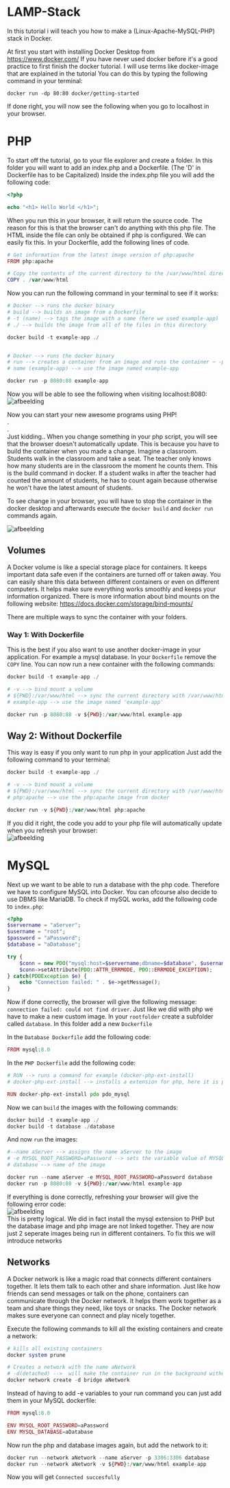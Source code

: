 # LAMP-Stack
In this tutorial i will teach you how to make a (Linux-Apache-MySQL-PHP) stack in Docker. 

At first you start with installing Docker Desktop from https://www.docker.com/
If you have never used docker before it's a good practice to first finish the docker tutorial.
I will use terms like docker-image that are explained in the tutorial
You can do this by typing the following command in your terminal:  
  
`docker run -dp 80:80 docker/getting-started`  
  
If done right, you will now see the following when you go to localhost in your browser.

# PHP
To start off the tutorial, go to your file explorer and create a folder.
In this folder you will want to add an index.php and a Dockerfile. (The 'D' in Dockerfile has to be Capitalized)
Inside the index.php file you will add the following code:

```php
<?php

echo "<h1> Hello World </h1>";
```

When you run this in your browser, it will return the source code. The reason for this is that the browser can't do anything with this php file. 
The HTML inside the file can only be obtained if php is configured. We can easily fix this. In your Dockerfile, add the following lines of code.  

```php
# Get information from the latest image version of php:apache
FROM php:apache

# Copy the contents of the current directory to the /var/www/html directory of the container
COPY . /var/www/html
```

Now you can run the following command in your terminal to see if it works:  

```php
# Docker --> runs the docker binary
# build --> builds an image from a Dockerfile
# -t (name) --> tags the image with a name (here we used example-app)
# ./ --> builds the image from all of the files in this directory

docker build -t example-app ./


# Docker --> runs the docker binary
# run --> creates a container from an image and runs the container ~ -p --> Publish a container’s port(s) to the host ~ 8080:80 --> the port where the site will be hosted
# name (example-app) --> use the image named example-app 

docker run -p 8080:80 example-app
```

Now you will be able to see the following when visiting localhost:8080:  
![afbeelding](https://github.com/CodeCatalyzer/LAMP-Stack/assets/112801788/7a0a99ca-ce1e-482e-9947-19d57dc19675)  

Now you can start your new awesome programs using PHP!  
.  
.  
Just kidding.. When you change something in your php script, you will see that the browser doesn't automatically update. This is because you have to build the container when you made a change. Imagine a classroom. Students walk in the classroom and take a seat. The teacher only knows how many students are in the classroom the moment he counts them. This is the build command in docker. If a student walks in after the teacher had counted the amount of students, he has to count again because otherwise he won't have the latest amount of students. 

To see change in your browser, you will have to stop the container in the docker desktop and afterwards execute the `docker build` and `docker run` commands again.  

![afbeelding](https://github.com/CodeCatalyzer/LAMP-Stack/assets/112801788/2aa165c6-0a49-4060-a73b-e4d3adf0c9c7)  

## Volumes 
A Docker volume is like a special storage place for containers. It keeps important data safe even if the containers are turned off or taken away. You can easily share this data between different containers or even on different computers. It helps make sure everything works smoothly and keeps your information organized. 
There is more information about bind mounts on the following website: https://docs.docker.com/storage/bind-mounts/

There are multiple ways to sync the container with your folders.  

### Way 1: With Dockerfile  
This is the best if you also want to use another docker-image in your application. For example a mysql database.
In your `Dockerfile` remove the `COPY` line. 
You can now run a new container with the following commands: 

```php
docker build -t example-app ./

# -v --> bind mount a volume
# ${PWD}:/var/www/html --> sync the current directory with /var/www/html
# example-app --> use the image named 'example-app'

docker run -p 8080:80 -v ${PWD}:/var/www/html example-app
```

## Way 2: Without Dockerfile
This way is easy if you only want to run php in your application
Just add the following command to your terminal: 

```php
docker build -t example-app ./

# -v --> bind mount a volume
# ${PWD}:/var/www/html --> sync the current directory with /var/www/html
# php:apache --> use the php:apache image from docker

docker run -v ${PWD}:/var/www/html php:apache
```

If you did it right, the code you add to your php file will automatically update when you refresh your browser:  
![afbeelding](https://github.com/CodeCatalyzer/LAMP-Stack/assets/112801788/4d2a593b-1153-4fef-b7c4-c4865dea4d34)  

# MySQL

Next up we want to be able to run a database with the php code. Therefore we have to configure MySQL into Docker. You can ofcourse also decide
to use DBMS like MariaDB. To check if mySQL works, add the following code to `index.php`:  
```php
<?php
$servername = "aServer";
$username = "root";
$password = "aPassword";
$database = "aDatabase";

try {
    $conn = new PDO("mysql:host=$servername;dbname=$database", $username, $password);
    $conn->setAttribute(PDO::ATTR_ERRMODE, PDO::ERRMODE_EXCEPTION);
} catch(PDOException $e) {
    echo "Connection failed: " . $e->getMessage();
}
```
Now if done correctly, the browser will give the following message: `connection failed: could not find driver`.
Just like we did with php we have to make a new custom image. In your `rootfolder` create a subfolder called `database`. In this folder
add a new `Dockerfile`

In the `Database Dockerfile` add the following code:
```php
FROM mysql:8.0
```

In the `PHP Dockerfile` add the following code: 
```php
# RUN --> runs a command for example (docker-php-ext-install)
# docker-php-ext-install --> installs a extension for php, here it is pdo and pdo_mysql

RUN docker-php-ext-install pdo pdo_mysql
```

Now we can `build` the images with the following commands: 
```php
docker build -t example-app ./
docker build -t database ./database
```
And now `run` the images:
```php
#--name aServer --> assigns the name aServer to the image
# -e MYSQL_ROOT_PASSWORD=aPassword --> sets the variable value of MYSQL_ROOT_PASSWORD to aPassword
# database --> name of the image

docker run --name aServer -e MYSQL_ROOT_PASSWORD=aPassword database
docker run -p 8080:80 -v ${PWD}:/var/www/html example-app
```
If everything is done correctly, refreshing your browser will give the following error code:  
![afbeelding](https://github.com/CodeCatalyzer/LAMP-Stack/assets/112801788/e260d8bb-abc6-4fb9-b2c5-841664670e89)  
This is pretty logical. We did in fact install the mysql extension to PHP but the database image and php image are not linked together.
They are now just 2 seperate images being run in different containers. To fix this we will introduce networks

## Networks
A Docker network is like a magic road that connects different containers together. It lets them talk to each other and share information. Just like how friends can send messages or talk on the phone, containers can communicate through the Docker network. It helps them work together as a team and share things they need, like toys or snacks. The Docker network makes sure everyone can connect and play nicely together.

Execute the following commands to kill all the existing containers and create a network:

```php
# kills all existing containers 
docker system prune

# Creates a network with the name aNetwork
# -d(detached) -->  will make the container run in the background without showings its output
docker network create -d bridge aNetwork
```

Instead of having to add -e variables to your run command you can just add them in your MySQL dockerfile:
```php
FROM mysql:8.0

ENV MYSQL_ROOT_PASSWORD=aPassword
ENV MYSQL_DATABASE=aDatabase
```

Now run the php and database images again, but add the network to it: 

```php
docker run --network aNetwork --name aServer -p 3306:3306 database
docker run --network aNetwork -v ${PWD}:/var/www/html example-app
```
Now you will get `Connected succesfully`


